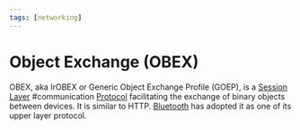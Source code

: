 ```yaml
---
tags: [networking]
---
```


# Object Exchange (OBEX)

OBEX, aka IrOBEX or Generic Object Exchange Profile (GOEP), is a [Session Layer](202206131849.md)
#communication [Protocol](202209302229.md) facilitating the exchange of binary
objects between devices. It is similar to HTTP. [Bluetooth](202304212236.md) has
adopted it as one of its upper layer protocol.
